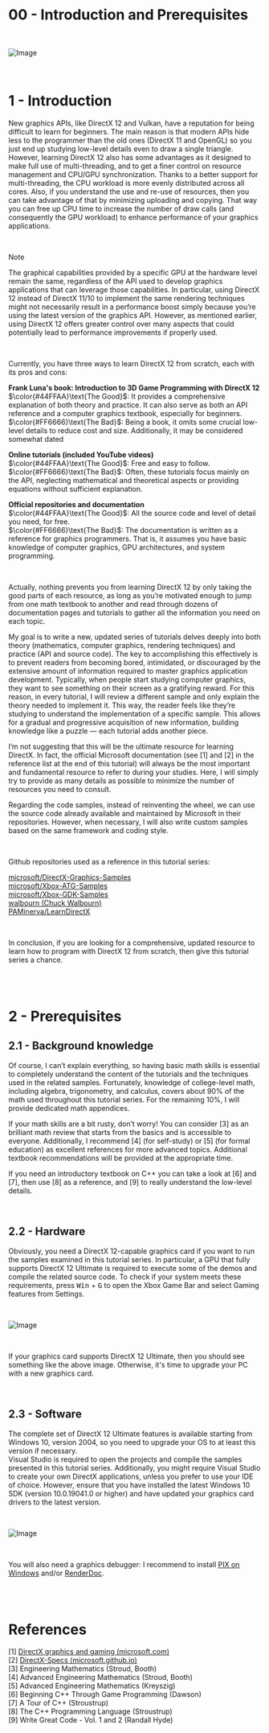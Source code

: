 # 00 - Introduction and Prerequisites

<br>

![Image](images/00/learn-directx12.png)

<br>

# 1 - Introduction

New graphics APIs, like DirectX 12 and Vulkan, have a reputation for being difficult to learn for beginners. The main reason is that modern APIs hide less to the programmer than the old ones (DirectX 11 and OpenGL) so you just end up studying low-level details even to draw a single triangle. However, learning DirectX 12 also has some advantages as it designed to make full use of multi-threading, and to get a finer control on resource management and CPU/GPU synchronization. Thanks to a better support for multi-threading, the CPU workload is more evenly distributed across all cores. Also, if you understand the use and re-use of resources, then you can take advantage of that by minimizing uploading and copying. That way you can free up CPU time to increase the number of draw calls (and consequently the GPU workload) to enhance performance of your graphics applications.

<br>

> [!NOTE]  
>The graphical capabilities provided by a specific GPU at the hardware level remain the same, regardless of the API used to develop graphics applications that can leverage those capabilities. In particular, using DirectX 12 instead of DirectX 11/10 to implement the same rendering techniques might not necessarily result in a performance boost simply because you’re using the latest version of the graphics API. However, as mentioned earlier, using DirectX 12 offers greater control over many aspects that could potentially lead to performance improvements if properly used.

<br>

Currently, you have three ways to learn DirectX 12 from scratch, each with its pros and cons:

**Frank Luna's book: Introduction to 3D Game Programming with DirectX 12** <br>
$\color{#44FFAA}\text{The Good}$: It provides a comprehensive explanation of both theory and practice. It can also serve as both an API reference and a computer graphics textbook, especially for beginners. <br>
$\color{#FF6666}\text{The Bad}$: Being a book, it omits some crucial low-level details to reduce cost and size. Additionally, it may be considered somewhat dated

**Online tutorials (included YouTube videos)** <br>
$\color{#44FFAA}\text{The Good}$: Free and easy to follow. <br>
$\color{#FF6666}\text{The Bad}$: Often, these tutorials focus mainly on the API, neglecting mathematical and theoretical aspects or providing equations without sufficient explanation. <br>

**Official repositories and documentation** <br>
$\color{#44FFAA}\text{The Good}$: All the source code and level of detail you need, for free.<br>
$\color{#FF6666}\text{The Bad}$: The documentation is written as a reference for graphics programmers. That is, it assumes you have basic knowledge of computer graphics, GPU architectures, and system programming.<br>

<br>

Actually, nothing prevents you from learning DirectX 12 by only taking the good parts of each resource, as long as you’re motivated enough to jump from one math textbook to another and read through dozens of documentation pages and tutorials to gather all the information you need on each topic.

My goal is to write a new, updated series of tutorials delves deeply into both theory (mathematics, computer graphics, rendering techniques) and practice (API and source code). The key to accomplishing this effectively is to prevent readers from becoming bored, intimidated, or discouraged by the extensive amount of information required to master graphics application development. Typically, when people start studying computer graphics, they want to see something on their screen as a gratifying reward. For this reason, in every tutorial, I will review a different sample and only explain the theory needed to implement it. This way, the reader feels like they’re studying to understand the implementation of a specific sample. This allows for a gradual and progressive acquisition of new information, building knowledge like a puzzle — each tutorial adds another piece.

I’m not suggesting that this will be the ultimate resource for learning DirectX. In fact, the official Microsoft documentation (see [1] and [2] in the reference list at the end of this tutorial) will always be the most important and fundamental resource to refer to during your studies. Here, I will simply try to provide as many details as possible to minimize the number of resources you need to consult.

Regarding the code samples, instead of reinventing the wheel, we can use the source code already available and maintained by Microsoft in their repositories. However, when necessary, I will also write custom samples based on the same framework and coding style.

<br>

Github repositories used as a reference in this tutorial series:

[microsoft/DirectX-Graphics-Samples](https://github.com/microsoft/DirectX-Graphics-Samples) <br>
[microsoft/Xbox-ATG-Samples](https://github.com/microsoft/Xbox-ATG-Samples) <br>
[microsoft/Xbox-GDK-Samples](https://github.com/microsoft/Xbox-GDK-Samples) <br>
[walbourn (Chuck Walbourn)](https://github.com/walbourn) <br>
[PAMinerva/LearnDirectX](https://github.com/PAMinerva/LearnDirectX) <br>

<br>

In conclusion, if you are looking for a comprehensive, updated resource to learn how to program with DirectX 12 from scratch, then give this tutorial series a chance.

<br>

<br>

# 2 - Prerequisites
## 2.1 - Background knowledge

Of course, I can’t explain everything, so having basic math skills is essential to completely understand the content of the tutorials and the techniques used in the related samples. Fortunately, knowledge of college-level math, including algebra, trigonometry, and calculus, covers about 90% of the math used throughout this tutorial series. For the remaining 10%, I will provide dedicated math appendices.

If your math skills are a bit rusty, don’t worry! You can consider [3] as an brilliant math review that starts from the basics and is accessible to everyone. Additionally, I recommend [4] (for self-study) or [5] (for formal education) as excellent references for more advanced topics. Additional textbook recommendations will be provided at the appropriate time.

If you need an introductory textbook on C++ you can take a look at [6] and [7], then use [8] as a reference, and [9] to really understand the low-level details.

<br>

## 2.2 - Hardware

Obviously, you need a DirectX 12-capable graphics card if you want to run the samples examined in this tutorial series. In particular, a GPU that fully supports DirectX 12 Ultimate is required to execute some of the demos and compile the related source code. To check if your system meets these requirements, press <kbd>Win</kbd> + <kbd>G</kbd> to open the Xbox Game Bar and select Gaming features from Settings.

<br>

![Image](images/00/XboxGameBar.png)

<br>

If your graphics card supports DirectX 12 Ultimate, then you should see something like the above image. Otherwise, it's time to upgrade your PC with a new graphics card.

<br>

## 2.3 - Software

The complete set of DirectX 12 Ultimate features is available starting from Windows 10, version 2004, so you need to upgrade your OS to at least this version if necessary.<br>
Visual Studio is required to open the projects and compile the samples presented in this tutorial series. Additionally, you might require Visual Studio to create your own DirectX applications, unless you prefer to use your IDE of choice. However, ensure that you have installed the latest Windows 10 SDK (version 10.0.19041.0 or higher) and have updated your graphics card drivers to the latest version.

<br>

![Image](images/00/win10-sdk.PNG)

<br>

You will also need a graphics debugger: I recommend to install [PIX on Windows](https://devblogs.microsoft.com/pix/download/) and/or [RenderDoc](https://renderdoc.org/).

<br>

<br>

# References
[1] [DirectX graphics and gaming (microsoft.com)](https://docs.microsoft.com/en-us/windows/win32/directx) <br>
[2] [DirectX-Specs (microsoft.github.io)](https://microsoft.github.io/DirectX-Specs/) <br>
[3] Engineering Mathematics (Stroud, Booth) <br>
[4] Advanced Engineering Mathematics (Stroud, Booth) <br>
[5] Advanced Engineering Mathematics (Kreyszig) <br>
[6] Beginning C++ Through Game Programming (Dawson) <br>
[7] A Tour of C++ (Stroustrup) <br>
[8] The C++ Programming Language (Stroustrup) <br>
[9] Write Great Code - Vol. 1 and 2 (Randall Hyde)
